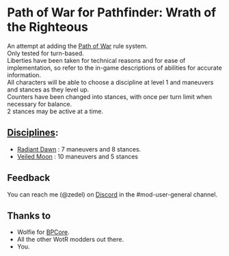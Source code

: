 # Path of War for Pathfinder: Wrath of the Righteous

An attempt at adding the [Path of War](https://www.d20pfsrd.com/alternative-rule-systems/path-of-war/) rule system.\
Only tested for turn-based.\
Liberties have been taken for technical reasons and for ease of implementation, so refer to the in-game descriptions of abilities for accurate information.\
All characters will be able to choose a discipline at level 1 and maneuvers and stances as they level up.\
Counters have been changed into stances, with once per turn limit when necessary for balance.\
2 stances may be active at a time.

## [Disciplines](https://www.d20pfsrd.com/alternative-rule-systems/path-of-war/disciplines-and-maneuvers/):
  * [Radiant Dawn](https://www.d20pfsrd.com/alternative-rule-systems/path-of-war/disciplines-and-maneuvers/alternative-rule-systems-path-of-war-disciplines-and-maneuvers-radiant-dawn-maneuvers) : 7 maneuvers and 8 stances.
  * [Veiled Moon](https://www.d20pfsrd.com/alternative-rule-systems/path-of-war/disciplines-and-maneuvers/Veiled-Moon-maneuvers) : 10 maneuvers and 5 stances
 
## Feedback
You can reach me (@zedel) on [Discord](https://discord.com/invite/owlcat) in the #mod-user-general channel.

## Thanks to
* Wolfie for [BPCore](https://wittlewolfie.github.io/WW-Blueprint-Core/index.html).
* All the other WotR modders out there.
* You.
